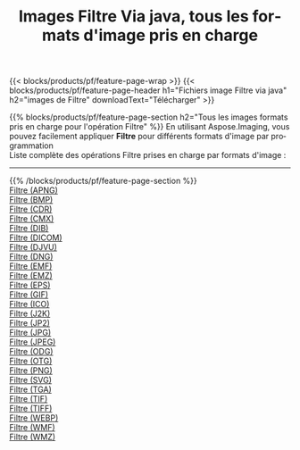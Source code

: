 ﻿---
title: Images Filtre Via java, tous les formats d'image pris en charge 
weight: 3920
url: /fr/java/filter 
lang: fr
langdirlevel: 2
locales: zh-hans,ja,it,ru,de,es,fr,nl,id,lt,pl,pt,vi,tr,ko,zh-hant,ar,hi,th,sv,cs,uk,he
description: En utilisant Aspose.Imaging, vous pouvez facilement Filtre images Via java
---

{{< blocks/products/pf/feature-page-wrap >}}
{{< blocks/products/pf/feature-page-header h1="Fichiers image Filtre via java" h2="images de Filtre" downloadText="Télécharger" >}}


{{% blocks/products/pf/feature-page-section  h2="Tous les images formats pris en charge pour l'opération Filtre" %}}
En utilisant Aspose.Imaging, vous pouvez facilement appliquer **Filtre** pour différents formats d'image par programmation
<br/>
Liste complète des opérations Filtre prises en charge par formats d'image :
<hr/>
{{% /blocks/products/pf/feature-page-section %}}
<div class="container-fluid productfamilypage bg-gray">
    <div class="convertypes bg-gray agp-content section">
        <div class="container">
		<div class="row other-converters">
		    <div class='col-md-2 other-converter remove-lp remove-rp'><a href="/imaging/fr/java/filter/apng" >Filtre (APNG)</a></div><div class='col-md-2 other-converter remove-lp remove-rp'><a href="/imaging/fr/java/filter/bmp" >Filtre (BMP)</a></div><div class='col-md-2 other-converter remove-lp remove-rp'><a href="/imaging/fr/java/filter/cdr" >Filtre (CDR)</a></div><div class='col-md-2 other-converter remove-lp remove-rp'><a href="/imaging/fr/java/filter/cmx" >Filtre (CMX)</a></div><div class='col-md-2 other-converter remove-lp remove-rp'><a href="/imaging/fr/java/filter/dib" >Filtre (DIB)</a></div><div class='col-md-2 other-converter remove-lp remove-rp'><a href="/imaging/fr/java/filter/dicom" >Filtre (DICOM)</a></div><div class='col-md-2 other-converter remove-lp remove-rp'><a href="/imaging/fr/java/filter/djvu" >Filtre (DJVU)</a></div><div class='col-md-2 other-converter remove-lp remove-rp'><a href="/imaging/fr/java/filter/dng" >Filtre (DNG)</a></div><div class='col-md-2 other-converter remove-lp remove-rp'><a href="/imaging/fr/java/filter/emf" >Filtre (EMF)</a></div><div class='col-md-2 other-converter remove-lp remove-rp'><a href="/imaging/fr/java/filter/emz" >Filtre (EMZ)</a></div><div class='col-md-2 other-converter remove-lp remove-rp'><a href="/imaging/fr/java/filter/eps" >Filtre (EPS)</a></div><div class='col-md-2 other-converter remove-lp remove-rp'><a href="/imaging/fr/java/filter/gif" >Filtre (GIF)</a></div><div class='col-md-2 other-converter remove-lp remove-rp'><a href="/imaging/fr/java/filter/ico" >Filtre (ICO)</a></div><div class='col-md-2 other-converter remove-lp remove-rp'><a href="/imaging/fr/java/filter/j2k" >Filtre (J2K)</a></div><div class='col-md-2 other-converter remove-lp remove-rp'><a href="/imaging/fr/java/filter/jp2" >Filtre (JP2)</a></div><div class='col-md-2 other-converter remove-lp remove-rp'><a href="/imaging/fr/java/filter/jpg" >Filtre (JPG)</a></div><div class='col-md-2 other-converter remove-lp remove-rp'><a href="/imaging/fr/java/filter/jpeg" >Filtre (JPEG)</a></div><div class='col-md-2 other-converter remove-lp remove-rp'><a href="/imaging/fr/java/filter/odg" >Filtre (ODG)</a></div><div class='col-md-2 other-converter remove-lp remove-rp'><a href="/imaging/fr/java/filter/otg" >Filtre (OTG)</a></div><div class='col-md-2 other-converter remove-lp remove-rp'><a href="/imaging/fr/java/filter/png" >Filtre (PNG)</a></div><div class='col-md-2 other-converter remove-lp remove-rp'><a href="/imaging/fr/java/filter/svg" >Filtre (SVG)</a></div><div class='col-md-2 other-converter remove-lp remove-rp'><a href="/imaging/fr/java/filter/tga" >Filtre (TGA)</a></div><div class='col-md-2 other-converter remove-lp remove-rp'><a href="/imaging/fr/java/filter/tif" >Filtre (TIF)</a></div><div class='col-md-2 other-converter remove-lp remove-rp'><a href="/imaging/fr/java/filter/tiff" >Filtre (TIFF)</a></div><div class='col-md-2 other-converter remove-lp remove-rp'><a href="/imaging/fr/java/filter/webp" >Filtre (WEBP)</a></div><div class='col-md-2 other-converter remove-lp remove-rp'><a href="/imaging/fr/java/filter/wmf" >Filtre (WMF)</a></div><div class='col-md-2 other-converter remove-lp remove-rp'><a href="/imaging/fr/java/filter/wmz" >Filtre (WMZ)</a></div>
                </div>
        </div>
    </div>
</div>
<br/>


